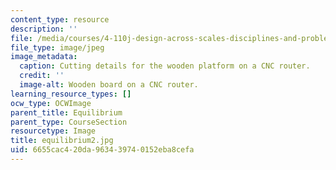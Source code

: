 ```yaml
---
content_type: resource
description: ''
file: /media/courses/4-110j-design-across-scales-disciplines-and-problem-contexts-spring-2013/6655cac420da963439740152eba8cefa_equilibrium2.jpg
file_type: image/jpeg
image_metadata:
  caption: Cutting details for the wooden platform on a CNC router.
  credit: ''
  image-alt: Wooden board on a CNC router.
learning_resource_types: []
ocw_type: OCWImage
parent_title: Equilibrium
parent_type: CourseSection
resourcetype: Image
title: equilibrium2.jpg
uid: 6655cac4-20da-9634-3974-0152eba8cefa
---
```

